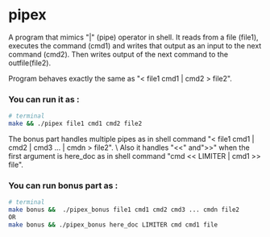 # pipex

A program that mimics "|" (pipe) operator in shell. It reads from a file (file1), executes the command (cmd1) and writes that output as an input to the next command (cmd2). Then writes output of the next command to the outfile(file2).

Program behaves exactly the same as "< file1 cmd1 | cmd2 > file2".
### You can run it as :
```zsh
# terminal
make && ./pipex file1 cmd1 cmd2 file2
```

The bonus part handles multiple pipes as in shell command "< file1 cmd1 | cmd2 | cmd3 ... | cmdn > file2". \ 
Also it handles "<<" and">>" when the first argument is here_doc as in shell command "cmd << LIMITER | cmd1 >> file".
### You can run bonus part as :
```zsh
# terminal
make bonus &&  ./pipex_bonus file1 cmd1 cmd2 cmd3 ... cmdn file2
OR
make bonus && ./pipex_bonus here_doc LIMITER cmd cmd1 file
```
